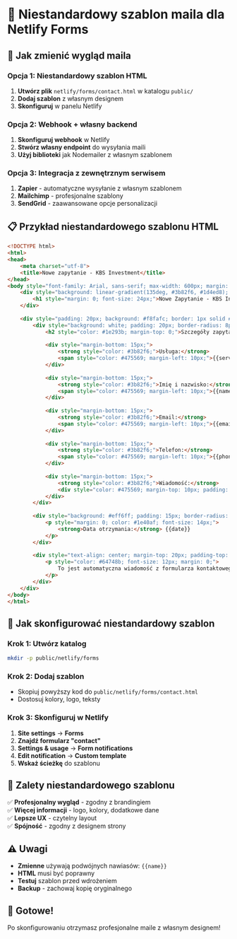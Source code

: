 # 📧 Niestandardowy szablon maila dla Netlify Forms

## 🎨 Jak zmienić wygląd maila

### **Opcja 1: Niestandardowy szablon HTML**

1. **Utwórz plik** `netlify/forms/contact.html` w katalogu `public/`
2. **Dodaj szablon** z własnym designem
3. **Skonfiguruj** w panelu Netlify

### **Opcja 2: Webhook + własny backend**

1. **Skonfiguruj webhook** w Netlify
2. **Stwórz własny endpoint** do wysyłania maili
3. **Użyj biblioteki** jak Nodemailer z własnym szablonem

### **Opcja 3: Integracja z zewnętrznym serwisem**

1. **Zapier** - automatyczne wysyłanie z własnym szablonem
2. **Mailchimp** - profesjonalne szablony
3. **SendGrid** - zaawansowane opcje personalizacji

## 📋 Przykład niestandardowego szablonu HTML

```html
<!DOCTYPE html>
<html>
<head>
    <meta charset="utf-8">
    <title>Nowe zapytanie - KBS Investment</title>
</head>
<body style="font-family: Arial, sans-serif; max-width: 600px; margin: 0 auto;">
    <div style="background: linear-gradient(135deg, #3b82f6, #1d4ed8); color: white; padding: 20px; text-align: center; border-radius: 10px 10px 0 0;">
        <h1 style="margin: 0; font-size: 24px;">Nowe Zapytanie - KBS Investment Sp. z o.o.</h1>
    </div>
    
    <div style="padding: 20px; background: #f8fafc; border: 1px solid #e2e8f0; border-radius: 0 0 10px 10px;">
        <div style="background: white; padding: 20px; border-radius: 8px; margin-bottom: 20px;">
            <h2 style="color: #1e293b; margin-top: 0;">Szczegóły zapytania:</h2>
            
            <div style="margin-bottom: 15px;">
                <strong style="color: #3b82f6;">Usługa:</strong>
                <span style="color: #475569; margin-left: 10px;">{{service}}</span>
            </div>
            
            <div style="margin-bottom: 15px;">
                <strong style="color: #3b82f6;">Imię i nazwisko:</strong>
                <span style="color: #475569; margin-left: 10px;">{{name}}</span>
            </div>
            
            <div style="margin-bottom: 15px;">
                <strong style="color: #3b82f6;">Email:</strong>
                <span style="color: #475569; margin-left: 10px;">{{email}}</span>
            </div>
            
            <div style="margin-bottom: 15px;">
                <strong style="color: #3b82f6;">Telefon:</strong>
                <span style="color: #475569; margin-left: 10px;">{{phone}}</span>
            </div>
            
            <div style="margin-bottom: 15px;">
                <strong style="color: #3b82f6;">Wiadomość:</strong>
                <div style="color: #475569; margin-top: 10px; padding: 15px; background: #f1f5f9; border-radius: 5px; white-space: pre-wrap;">{{message}}</div>
            </div>
        </div>
        
        <div style="background: #eff6ff; padding: 15px; border-radius: 8px; border-left: 4px solid #3b82f6;">
            <p style="margin: 0; color: #1e40af; font-size: 14px;">
                <strong>Data otrzymania:</strong> {{date}}
            </p>
        </div>
        
        <div style="text-align: center; margin-top: 20px; padding-top: 20px; border-top: 1px solid #e2e8f0;">
            <p style="color: #64748b; font-size: 12px; margin: 0;">
                To jest automatyczna wiadomość z formularza kontaktowego strony KBS Investment Sp. z o.o.
            </p>
        </div>
    </div>
</body>
</html>
```

## 🔧 Jak skonfigurować niestandardowy szablon

### **Krok 1: Utwórz katalog**
```bash
mkdir -p public/netlify/forms
```

### **Krok 2: Dodaj szablon**
- Skopiuj powyższy kod do `public/netlify/forms/contact.html`
- Dostosuj kolory, logo, teksty

### **Krok 3: Skonfiguruj w Netlify**
1. **Site settings** → **Forms**
2. **Znajdź formularz "contact"**
3. **Settings & usage** → **Form notifications**
4. **Edit notification** → **Custom template**
5. **Wskaż ścieżkę** do szablonu

## 🎯 Zalety niestandardowego szablonu

✅ **Profesjonalny wygląd** - zgodny z brandingiem  
✅ **Więcej informacji** - logo, kolory, dodatkowe dane  
✅ **Lepsze UX** - czytelny layout  
✅ **Spójność** - zgodny z designem strony  

## ⚠️ Uwagi

- **Zmienne** używają podwójnych nawiasów: `{{name}}`
- **HTML** musi być poprawny
- **Testuj** szablon przed wdrożeniem
- **Backup** - zachowaj kopię oryginalnego

## 🚀 Gotowe!

Po skonfigurowaniu otrzymasz profesjonalne maile z własnym designem!

